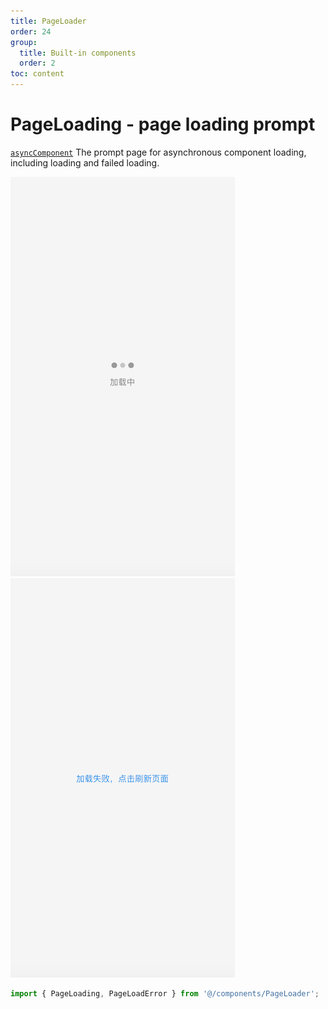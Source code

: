 ```yaml
---
title: PageLoader
order: 24
group:
  title: Built-in components
  order: 2
toc: content
---
```


# PageLoading - page loading prompt

[`asyncComponent`](/en-US/docs/component-async) The prompt page for asynchronous component loading, including loading and failed loading.

![page-loading](../images/page-loading.png) ![page-load-error](../images/page-load-error.png)

```typescript
import { PageLoading, PageLoadError } from '@/components/PageLoader';
```
